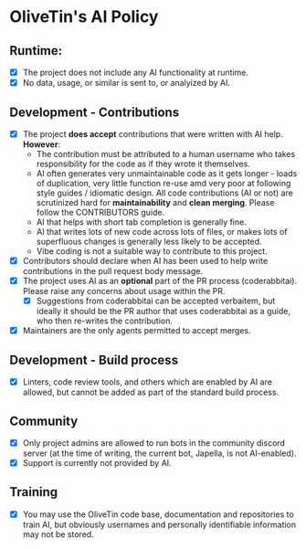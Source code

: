 # OliveTin's AI Policy

## Runtime:

- [x] The project does not include any AI functionality at runtime.
- [x] No data, usage, or similar is sent to, or analyized by AI.

## Development - Contributions

- [x] The project **does accept** contributions that were written with AI help. **However**:
  - The contribution must be attributed to a human username who takes responsibility for the code as if they wrote it themselves. 
  - AI often generates very unmaintainable code as it gets longer - loads of duplication, very little function re-use amd very poor at following style guides / idiomatic design. All code contributions (AI or not) are scrutinized hard for **maintainability** and **clean merging**. Please follow the CONTRIBUTORS guide. 
  - AI that helps with short tab completion is generally fine.
  - AI that writes lots of new code across lots of files, or makes lots of superfluous changes is generally less likely to be accepted.
  - Vibe coding is not a suitable way to contribute to this project. 
- [x] Contributors should declare when AI has been used to help write contributions in the pull request body message.
- [x] The project uses AI as an **optional** part of the PR process (coderabbitai). Please raise any concerns about usage within the PR.
  - [x] Suggestions from coderabbitai can be accepted verbaitem, but ideally it should be the PR author that uses coderabbitai as a guide, who then re-writes the contribution.
- [x] Maintainers are the only agents permitted to accept merges.

## Development - Build process

- [x] Linters, code review tools, and others which are enabled by AI are allowed, but cannot be added as part of the standard build process.

## Community

- [x] Only project admins are allowed to run bots in the community discord server (at the time of writing, the current bot, Japella, is not AI-enabled).
- [x] Support is currently not provided by AI.

## Training

- [x] You may use the OliveTin code base, documentation and repositories to train AI, but obviously usernames and personally identifiable information may not be stored.
